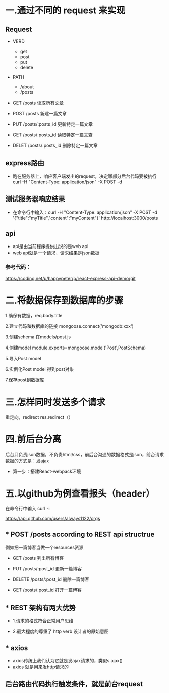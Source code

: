 # 一.通过不同的 request 来实现

## Request

- VERD

  - get
  - post
  - put
  - delete

- PATH

  - /about
  - /posts

- GET /posts 读取所有文章

- POST /posts 新建一篇文章

- PUT /posts/:posts_id 更新特定一篇文章

- GET /posts/:posts_id 读取特定一篇文查

- DELET /posts/:posts_id 删除特定一篇文章

## express路由

- 跑在服务器上，响应客户端发出的request，决定哪部分后台代码要被执行
curl -H "Content-Type: application/json" -X POST -d

## 测试服务器响应结果

- 在命令行中输入：curl -H "Content-Type: application/json" -X POST -d '{"title":"myTitle","content":"myContent"}' http://localhost:3000/posts

## api
- api是由当前程序提供出说的是web api
 - web api就是一个请求，请求结果是json数据

### 参考代码：
https://coding.net/u/happypeter/p/react-express-api-demo/git




# 二.将数据保存到数据库的步骤
 1.确保有数据，req.body.title

 2.建立代码和数据库的链接 mongoose.connect('mongodb:xxx')

 3.创建schema  在models/post.js

 4.创建model   module.exports=mongoose.model('Post',PostSchema)

 5.导入Post model

 6.实例化Post model 得到post对象

 7.保存post到数据库


# 三.怎样同时发送多个请求
 重定向，redirect    res.redirect（）
# 四.前后台分离
 后台只负责json数据，不负责html/css，前后台沟通的数据格式是json，前台请求数据的方式是：发ajax
 - 第一步：搭建React-webpack环境

# 五.以github为例查看报头（header）
 在命令行中输入 curl -i

https://api.github.com/users/always1122/orgs

## * POST /posts  according to REST api structrue
 例如把一篇博客当做一个resources资源
 - GET /posts  列出所有博客

 - PUT /posts/:post_id   更新一篇博客

 - DELETE /posts/:post_id  删除一篇博客

 - GET /posts/:post_id  打开一篇博客

## * REST 架构有两大优势
 -  1.请求的格式符合正常用户思维

 -  2.最大程度的尊重了 http verb 设计者的原始意图

## * axios
- axios传统上我们认为它就是发ajax请求的，类似s.ajax()
- axios 就是用来发http请求的
## 后台路由代码执行触发条件，就是前台request
